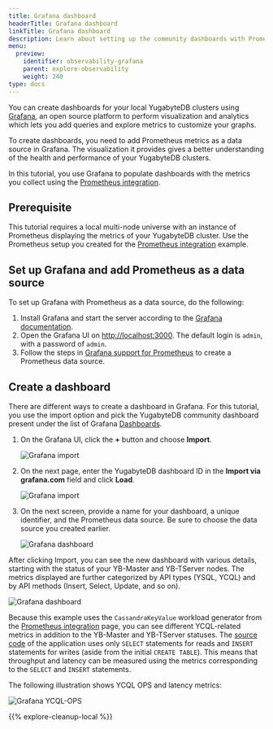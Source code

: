 ```yaml
---
title: Grafana dashboard
headerTitle: Grafana dashboard
linkTitle: Grafana dashboard
description: Learn about setting up the community dashboards with Prometheus data source using Grafana.
menu:
  preview:
    identifier: observability-grafana
    parent: explore-observability
    weight: 240
type: docs
---
```


You can create dashboards for your local YugabyteDB clusters using [Grafana](https://grafana.com/grafana/), an open source platform to perform visualization and analytics which lets you add queries and explore metrics to customize your graphs.

To create dashboards, you need to add Prometheus metrics as a data source in Grafana. The visualization it provides gives a better understanding of the health and performance of your YugabyteDB clusters.

In this tutorial, you use Grafana to populate dashboards with the metrics you collect using the [Prometheus integration](../../prometheus-integration/macos/).

## Prerequisite

This tutorial requires a local multi-node universe with an instance of Prometheus displaying the metrics of your YugabyteDB cluster. Use the Prometheus setup you created for the [Prometheus integration](../../prometheus-integration/macos/#setup) example.

## Set up Grafana and add Prometheus as a data source

To set up Grafana with Prometheus as a data source, do the following:

1. Install Grafana and start the server according to the [Grafana documentation](https://grafana.com/docs/grafana/latest/installation/mac/).
1. Open the Grafana UI on <http://localhost:3000>. The default login is `admin`, with a password of `admin`.
1. Follow the steps in [Grafana support for Prometheus](https://prometheus.io/docs/visualization/grafana/) to create a Prometheus data source.

## Create a dashboard

There are different ways to create a dashboard in Grafana. For this tutorial, you use the import option and pick the YugabyteDB community dashboard present under the list of Grafana [Dashboards](https://grafana.com/grafana/dashboards/12620).

1. On the Grafana UI, click the **+** button and choose **Import**.

    ![Grafana import](/images/ce/grafana-add.png)

1. On the next page, enter the YugabyteDB dashboard ID in the **Import via grafana.com** field and click **Load**.

    ![Grafana import](/images/ce/grafana-import.png)

1. On the next screen, provide a name for your dashboard, a unique identifier, and the Prometheus data source. Be sure to choose the data source you created earlier.

    ![Grafana dashboard](/images/ce/graf-dash-details.png)

After clicking Import, you can see the new dashboard with various details, starting with the status of your YB-Master and YB-TServer nodes. The metrics displayed are further categorized by API types (YSQL, YCQL) and by API methods (Insert, Select, Update, and so on).

![Grafana dashboard](/images/ce/graf-server-status.png)

Because this example uses the `CassandraKeyValue` workload generator from the [Prometheus integration](../../prometheus-integration/macos/) page, you can see different YCQL-related metrics in addition to the YB-Master and YB-TServer statuses. The [source code](https://github.com/yugabyte/yugabyte-db/blob/master/java/yb-loadtester/src/main/java/com/yugabyte/sample/apps/CassandraSparkKeyValueCopy.java) of the application uses only `SELECT` statements for reads and `INSERT` statements for writes (aside from the initial `CREATE TABLE`). This means that throughput and latency can be measured using the metrics corresponding to the `SELECT` and `INSERT` statements.

The following illustration shows YCQL OPS and latency metrics:

![Grafana YCQL-OPS](/images/ce/graf-ycql-ops.png "YCQL-OPS")

{{% explore-cleanup-local %}}
